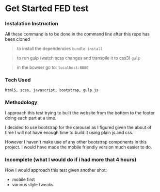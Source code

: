 # Get Started FED test

### Instalation Instruction
All these command is to be done in the command line after this repo has been cloned
> to install the dependencies
`bundle install`

> to run gulp (watch scss changes and transpile it to css3)
`gulp`

> in the bowser go to:
`localhost:8080`



### Tech Used
`html5, scss, javascript, bootstrap, gulp.js`

### Methodology
I approach this test trying to built the website from the bottom to the footer doing each part at a time.

I decided to use bootstrap for the carousel as I figured given the about of time I will not have enough time to build it using plain js and css.

However I haven't make use of any other bootstrap components in this project. I would have made the mobile friendly version much easier to do.


### Incomplete (what I would do if i had more that 4 hours)
How I would approach this test given another shot:

- mobile first
- various style tweaks
